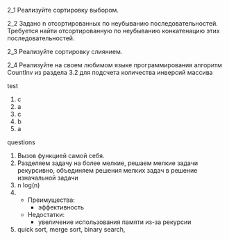 2_1 Реализуйте сортировку выбором.

2_2 Задано n отсортированных по неубыванию последовательностей. 
Требуется найти отсортированную по неубыванию конкатенацию этих последовательностей.

2_3 Реализуйте сортировку слиянием.

2_4 Реализуйте на своем любимом языке программирования алгоритм Countlnv 
из раздела 3.2 для подсчета количества инверсий массива

test
1. c
2. a
3. c
4. b
5. a

questions
1. Вызов функцией самой себя.
2. Разделяем задачу на более мелкие, решаем мелкие задачи рекурсивно, 
объединяем решения мелких задач в решение изначальной задачи
3. n log(n)
4. + Преимущества:
     + эффективность
   + Недостатки:
     + увеличение использования памяти из-за рекурсии
5. quick sort, merge sort, binary search, 